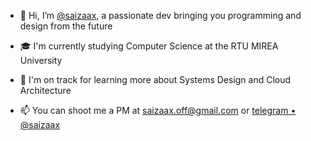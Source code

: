 - 👋 Hi, I’m [@saizaax](https://saizaax.xyz/), a passionate dev bringing you programming and design from the future

- 🎓  I'm currently studying Computer Science at the RTU MIREA University

- 🌱  I'm on track for learning more about Systems Design and Cloud Architecture

- 📫  You can shoot me a PM at [saizaax.off@gmail.com](mailto:saizaax.off@gmail.com) or [telegram • @saizaax](https://t.me/saizaax)
